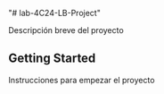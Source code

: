 "# lab-4C24-LB-Project" 

Descripción breve del proyecto

## Getting Started

Instrucciones para empezar el proyecto